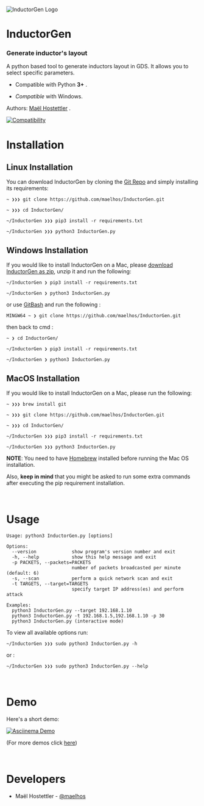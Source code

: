 


![InductorGen Logo](https://github.com/maelhos/InductorGen/blob/master/res/logo.png)

# InductorGen

### Generate inductor's layout 

A python based tool to generate inductors layout in GDS.
It allows you to select specific parameters.

- Compatible with Python **3+** .

- *Compatible* with Windows.

Authors: [Maël Hostettler](mailto:maelhos.dev@gmail.com) .

[![Compatibility](https://img.shields.io/badge/python-3-brightgreen.svg)](https://github.com/maelhos/InductorGen)


# Installation

## Linux Installation

You can download InductorGen by cloning the [Git Repo](https://github.com/maelhos/InductorGen) and simply installing its requirements:

```
~ ❯❯❯ git clone https://github.com/maelhos/InductorGen.git

~ ❯❯❯ cd InductorGen/

~/InductorGen ❯❯❯ pip3 install -r requirements.txt

~/InductorGen ❯❯❯ python3 InductorGen.py
```
## Windows Installation

If you would like to install InductorGen on a Mac, please [download InductorGen as zip](https://github.com/maelhos/InductorGen/archive/master.zip), unzip it and run the following:
```
~/InductorGen ❯ pip3 install -r requirements.txt

~/InductorGen ❯ python3 InductorGen.py
```
or use [GitBash](https://gitforwindows.org) and run the following :

```
MINGW64 ~ ❯ git clone https://github.com/maelhos/InductorGen.git
```
then back to cmd :
```
~ ❯ cd InductorGen/

~/InductorGen ❯ pip3 install -r requirements.txt

~/InductorGen ❯ python3 InductorGen.py
```
## MacOS Installation

If you would like to install InductorGen on a Mac, please run the following:

```
~ ❯❯❯ brew install git

~ ❯❯❯ git clone https://github.com/maelhos/InductorGen.git

~ ❯❯❯ cd InductorGen/

~/InductorGen ❯❯❯ pip3 install -r requirements.txt

~/InductorGen ❯❯❯ python3 InductorGen.py
```

**NOTE**: You need to have [Homebrew](http://brew.sh/) installed before running the Mac OS installation. 

Also, **keep in mind** that you might be asked to run some extra commands after executing the pip requirement installation.


<br/>

# Usage

```
Usage: python3 InductorGen.py [options]

Options:
  --version             show program's version number and exit
  -h, --help            show this help message and exit
  -p PACKETS, --packets=PACKETS
                        number of packets broadcasted per minute (default: 6)
  -s, --scan            perform a quick network scan and exit
  -t TARGETS, --target=TARGETS
                        specify target IP address(es) and perform attack

Examples:
  python3 InductorGen.py --target 192.168.1.10 
  python3 InductorGen.py -t 192.168.1.5,192.168.1.10 -p 30
  python3 InductorGen.py (interactive mode)
```

To view all available options run:

```
~/InductorGen ❯❯❯ sudo python3 InductorGen.py -h
```
or :
```
~/InductorGen ❯❯❯ sudo python3 InductorGen.py --help
```

<br/>

# Demo

Here's a short demo:

[![Asciinema Demo](https://nikolaskama.me/content/images/2017/01/InductorGen_asciinema.png)](https://asciinema.org/a/98200?autoplay=1&loop=1)

(For more demos click [here](https://asciinema.org/~maelhos))


<br/>

# Developers

* Maël Hostettler - [@maelhos](https://www.instagram.com/maeldu39)
